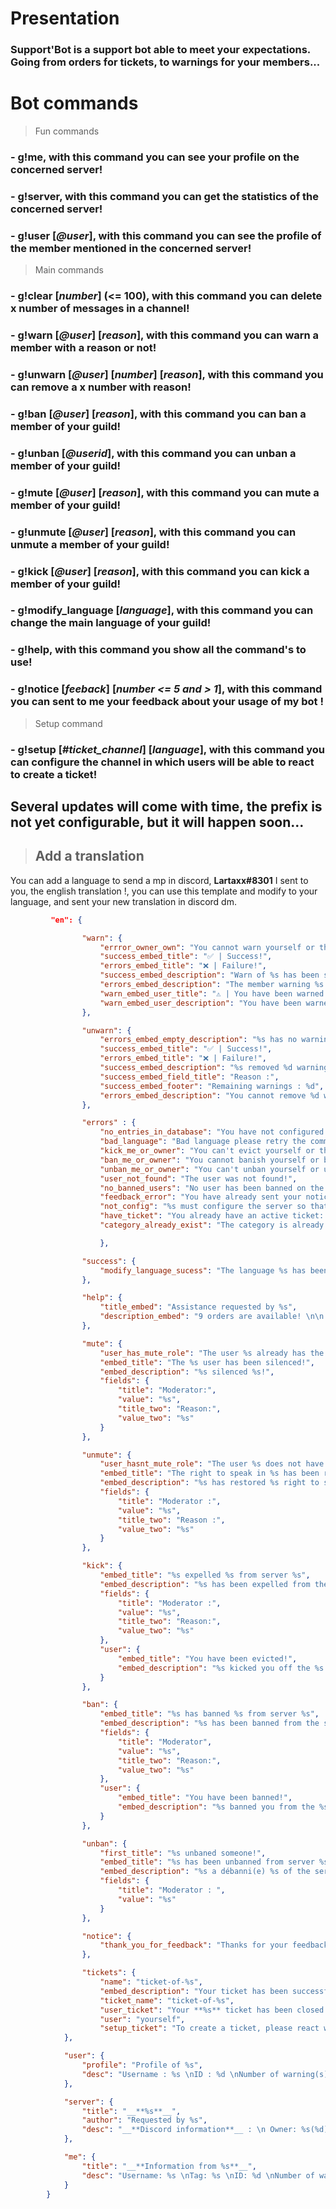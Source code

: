 # Presentation

### Support'Bot is a support bot able to meet your expectations. Going from orders for tickets, to warnings for your members... 

# Bot commands

> Fun commands
### - **g!me**, with this command you can see your profile on the concerned server!
### - **g!server**, with this command you can get the statistics of the concerned server!
### - **g!user** [*@user*], with this command you can see the profile of the member mentioned in the concerned server!

> Main commands
### - **g!clear** [*number*] (<= 100), with this command you can delete x number of messages in a channel!
### - **g!warn** [*@user*] [*reason*], with this command you can warn a member with a reason or not!
### - **g!unwarn** [*@user*] [*number*] [*reason*], with this command you can remove a x number with reason!
### - **g!ban** [*@user*] [*reason*], with this command you can ban a member of your guild!
### - **g!unban** [*@userid*], with this command you can unban a member of your guild!
### - **g!mute** [*@user*] [*reason*], with this command you can mute a member of your guild!
### - **g!unmute** [*@user*] [*reason*], with this command you can unmute a member of your guild!
### - **g!kick** [*@user*] [*reason*], with this command you can kick a member of your guild!
### - **g!modify_language** [*language*], with this command you can change the main language of your guild!
### - **g!help**, with this command you show all the command's to use!
### - **g!notice** [*feeback*] [*number <= 5 and > 1*], with this command you can sent to me your feedback about your usage of my bot !
> Setup command
### - **g!setup** [*#ticket_channel*] [*language*], with this command you can configure the channel in which users will be able to react to create a ticket!

## Several updates will come with time, the prefix is not yet configurable, but it will happen soon...

>## Add a translation

You can add a language to send a mp in discord, **Lartaxx#8301**
I sent to you, the english translation !, you can use this template and modify to your language, and sent your new translation in discord dm.
```json
         "en": {

                "warn": {
                    "errror_owner_own": "You cannot warn yourself or the owner of the server!",
                    "success_embed_title": "✅ | Success!",
                    "errors_embed_title": "❌ | Failure!",
                    "success_embed_description": "Warn of %s has been successfully completed!",
                    "errors_embed_description": "The member warning %s has failed! \n Reason: %s",
                    "warn_embed_user_title": "⚠️ | You have been warned!",
                    "warn_embed_user_description": "You have been warned by %s for the reason %s on the server %s."
                },

                "unwarn": {
                    "errors_embed_empty_description": "%s has no warning!",
                    "success_embed_title": "✅ | Success!",
                    "errors_embed_title": "❌ | Failure!",
                    "success_embed_description": "%s removed %d warnings!",
                    "success_embed_field_title": "Reason :",
                    "success_embed_footer": "Remaining warnings : %d",
                    "errors_embed_description": "You cannot remove %d warnings at %s otherwise it will be at %d warnings!"
                },

                "errors" : {
                    "no_entries_in_database": "You have not configured your server!\nPlease ask %s to use the command g!setup",
                    "bad_language": "Bad language please retry the commande with the language fr or en",
                    "kick_me_or_owner": "You can't evict yourself or the owner of the server %s!",
                    "ban_me_or_owner": "You cannot banish yourself or banish the owner of the server %s!",
                    "unban_me_or_owner": "You can't unban yourself or unban the server owner %s!",
                    "user_not_found": "The user was not found!",
                    "no_banned_users": "No user has been banned on the server %s!",
                    "feedback_error": "You have already sent your notice for the bot %s or you have not configured your server!",
                    "not_config": "%s must configure the server so that you can notify a user!",
                    "have_ticket": "You already have an active ticket: %s, please request deletion of it to create another one!",
                    "category_already_exist": "The category is already created"

                    },

                "success": {
                    "modify_language_sucess": "The language %s has been defined as your main language on your server %s"
                },

                "help": {
                    "title_embed": "Assistance requested by %s",
                    "description_embed": "9 orders are available! \n\n __**Fun's commands**__ \n\n g!me : Allows you to view your profile on the concerned server \n g!server : Allows to see the statistics of the concerned server \n g!user @user : Allows to see the profile of the mentioned user in the mentioned server \n\n __**Main Command's**__ \n\n g!clear number: Allows to delete the written number of messages in the channel. \n g!help : Allows you to see all the commands of the bot \n g!modify_language language: Allows you to modify the language of the bot \n g!unwarn @user reason number: Allows to remove an x number from a user \n g!warn @user reason: Allows to warn a user \n\n __**Setup Command**__ \n\n g!setup #channel_ticket language: Allows you to configure the ticket channel and choose the bot language (default: English)."
                },

                "mute": {
                    "user_has_mute_role": "The user %s already has the role %s!",
                    "embed_title": "The %s user has been silenced!",
                    "embed_description": "%s silenced %s!",
                    "fields": {
                        "title": "Moderator:",
                        "value": "%s",
                        "title_two": "Reason:",
                        "value_two": "%s"
                    }
                },

                "unmute": {
                    "user_hasnt_mute_role": "The user %s does not have the role %s!",
                    "embed_title": "The right to speak in %s has been restored!",
                    "embed_description": "%s has restored %s right to speak!",
                    "fields": {
                        "title": "Moderator :",
                        "value": "%s",
                        "title_two": "Reason :",
                        "value_two": "%s"
                    }
                },

                "kick": {
                    "embed_title": "%s expelled %s from server %s",
                    "embed_description": "%s has been expelled from the server!",
                    "fields": {
                        "title": "Moderator :",
                        "value": "%s",
                        "title_two": "Reason:",
                        "value_two": "%s"
                    },
                    "user": {
                        "embed_title": "You have been evicted!",
                        "embed_description": "%s kicked you off the %s server!"
                    }
                },

                "ban": {
                    "embed_title": "%s has banned %s from server %s",
                    "embed_description": "%s has been banned from the server!",
                    "fields": {
                        "title": "Moderator",
                        "value": "%s",
                        "title_two": "Reason:",
                        "value_two": "%s"
                    },
                    "user": {
                        "embed_title": "You have been banned!",
                        "embed_description": "%s banned you from the %s server !"
                    }
                },

                "unban": {
                    "first_title": "%s unbaned someone!",
                    "embed_title": "%s has been unbanned from server %s",
                    "embed_description": "%s a débanni(e) %s of the server!",
                    "fields": {
                        "title": "Moderator : ",
                        "value": "%s"
                    }
                },

                "notice": {
                    "thank_you_for_feedback": "Thanks for your feedback!"
                },

                "tickets": {
                    "name": "ticket-of-%s",
                    "embed_description": "Your ticket has been successfully created ! You can now chat with the server team *%s* To close your ticket, you can react with the emoji below.",
                    "ticket_name": "ticket-of-%s",
                    "user_ticket": "Your **%s** ticket has been closed by %s.",
                    "user": "yourself",
                    "setup_ticket": "To create a ticket, please react with the emoji below."
            },

            "user": {
                "profile": "Profile of %s",
                "desc": "Username : %s \nID : %d \nNumber of warning(s) : %d"
            },

            "server": {
                "title": "__**%s**__",
                "author": "Requested by %s",
                "desc": "__**Discord information**__ : \n Owner: %s(%d) \nDiscord ID: %d \nNumber of members: %d \nNumber of warns made: %d"
            },

            "me": {
                "title": "__**Information from %s**__",
                "desc": "Username: %s \nTag: %s \nID: %d \nNumber of warnings :  %d"
            }
        }
```
